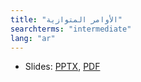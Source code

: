 ```yaml
---
title: "الأوامر المتوازية"
searchterms: "intermediate"
lang: "ar"
---
```

 <ul>
 <li class="ng-binding">Slides:
 <a href="translations/ar/intermediate/ParallelBeams.pptx">PPTX</a>,
 <a href="translations/ar/intermediate/ParallelBeams.pdf">PDF</a>
 </li>
 </ul>
